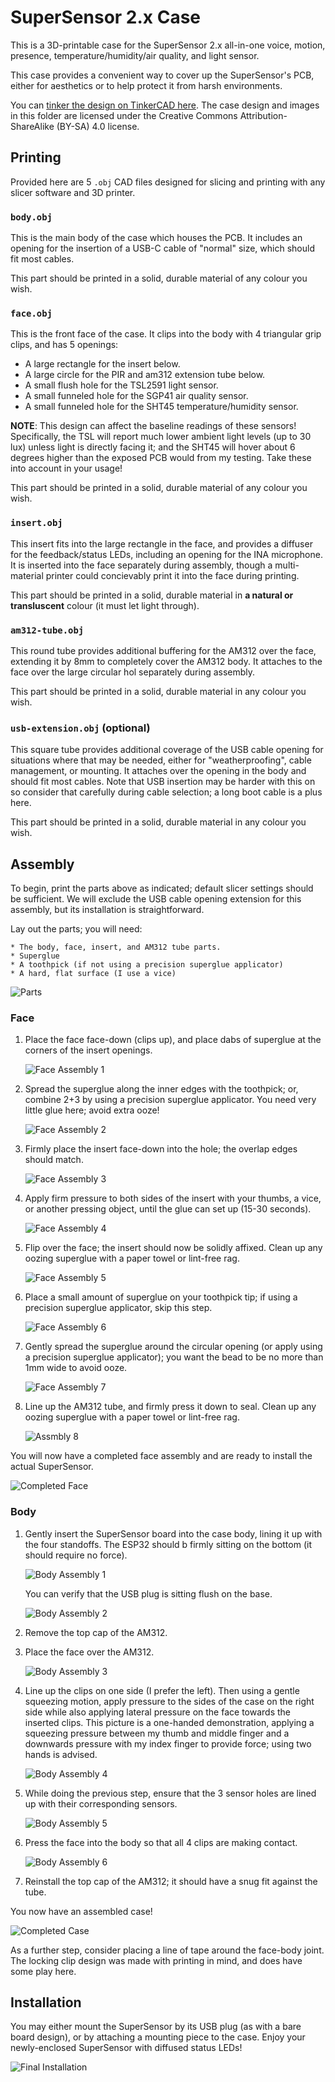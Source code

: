 # SuperSensor 2.x Case

This is a 3D-printable case for the SuperSensor 2.x all-in-one voice, motion,
presence, temperature/humidity/air quality, and light sensor.

This case provides a convenient way to cover up the SuperSensor's PCB, either
for aesthetics or to help protect it from harsh environments.

You can [tinker the design on TinkerCAD here](https://www.tinkercad.com/things/1HT3fyNbln0-supersensor-case).
The case design and images in this folder are licensed under the Creative Commons
Attribution-ShareAlike (BY-SA) 4.0 license.

## Printing

Provided here are 5 `.obj` CAD files designed for slicing and printing with
any slicer software and 3D printer.

### `body.obj`

This is the main body of the case which houses the PCB. It includes an opening
for the insertion of a USB-C cable of "normal" size, which should fit most cables.

This part should be printed in a solid, durable material of any colour you wish.

### `face.obj`

This is the front face of the case. It clips into the body with 4 triangular
grip clips, and has 5 openings:
  * A large rectangle for the insert below.
  * A large circle for the PIR and am312 extension tube below.
  * A small flush hole for the TSL2591 light sensor.
  * A small funneled hole for the SGP41 air quality sensor.
  * A small funneled hole for the SHT45 temperature/humidity sensor.

**NOTE**: This design can affect the baseline readings of these sensors!
Specifically, the TSL will report much lower ambient light levels (up to 30 lux)
unless light is directly facing it; and the SHT45 will hover about 6 degrees
higher than the exposed PCB would from my testing. Take these into account in
your usage!

This part should be printed in a solid, durable material of any colour you wish.

### `insert.obj`

This insert fits into the large rectangle in the face, and provides a diffuser
for the feedback/status LEDs, including an opening for the INA microphone. It
is inserted into the face separately during assembly, though a multi-material
printer could concievably print it into the face during printing.

This part should be printed in a solid, durable material in **a natural or transluscent** colour (it must let light through).

### `am312-tube.obj`

This round tube provides additional buffering for the AM312 over the face, extending
it by 8mm to completely cover the AM312 body. It attaches to the face over the large
circular hol separately during assembly.

This part should be printed in a solid, durable material in any colour you wish.

### `usb-extension.obj` (optional)

This square tube provides additional coverage of the USB cable opening for situations
where that may be needed, either for "weatherproofing", cable management, or mounting.
It attaches over the opening in the body and should fit most cables. Note that USB
insertion may be harder with this on so consider that carefully during cable selection;
a long boot cable is a plus here.

This part should be printed in a solid, durable material in any colour you wish.

## Assembly

To begin, print the parts above as indicated; default slicer settings should be sufficient.
We will exclude the USB cable opening extension for this assembly, but its installation
is straightforward.

Lay out the parts; you will need:

    * The body, face, insert, and AM312 tube parts.
    * Superglue
    * A toothpick (if not using a precision superglue applicator)
    * A hard, flat surface (I use a vice)

   ![Parts](.images/parts.jpg)

### Face

1. Place the face face-down (clips up), and place dabs of superglue at the corners of the
   insert openings.

   ![Face Assembly 1](.images/face-assembly-1.jpg)

2. Spread the superglue along the inner edges with the toothpick; or, combine 2+3 by using
   a precision superglue applicator. You need very little glue here; avoid extra ooze!

   ![Face Assembly 2](.images/face-assembly-2.jpg)

3. Firmly place the insert face-down into the hole; the overlap edges should match.

   ![Face Assembly 3](.images/face-assembly-3.jpg)

4. Apply firm pressure to both sides of the insert with your thumbs, a vice, or another
   pressing object, until the glue can set up (15-30 seconds).

   ![Face Assembly 4](.images/face-assembly-4.jpg)

5. Flip over the face; the insert should now be solidly affixed. Clean up any oozing superglue
   with a paper towel or lint-free rag.

   ![Face Assembly 5](.images/face-assembly-5.jpg)

6. Place a small amount of superglue on your toothpick tip; if using a precision superglue
   applicator, skip this step.

   ![Face Assembly 6](.images/face-assembly-6.jpg)

7. Gently spread the superglue around the circular opening (or apply using a precision superglue
   applicator); you want the bead to be no more than 1mm wide to avoid ooze.

   ![Face Assembly 7](.images/face-assembly-7.jpg)

8. Line up the AM312 tube, and firmly press it down to seal. Clean up any oozing superglue
   with a paper towel or lint-free rag.

   ![Assmbly 8](.images/face-assembly-8.jpg)

You will now have a completed face assembly and are ready to install the actual SuperSensor.

![Completed Face](.images/completed-face.jpg)

### Body

1. Gently insert the SuperSensor board into the case body, lining it up with the four standoffs.
    The ESP32 should b firmly sitting on the bottom (it should require no force).

   ![Body Assembly 1](.images/body-assembly-1.jpg)

   You can verify that the USB plug is sitting flush on the base.

   ![Body Assembly 2](.images/body-assembly-2.jpg)

2. Remove the top cap of the AM312.

3. Place the face over the AM312.

   ![Body Assembly 3](.images/body-assembly-3.jpg)

4. Line up the clips on one side (I prefer the left). Then using a gentle squeezing motion, apply
   pressure to the sides of the case on the right side while also applying lateral pressure on
   the face towards the inserted clips. This picture is a one-handed demonstration, applying a
   squeezing pressure between my thumb and middle finger and a downwards pressure with my index
   finger to provide force; using two hands is advised.

   ![Body Assembly 4](.images/body-assembly-4.jpg)

5. While doing the previous step, ensure that the 3 sensor holes are lined up with their corresponding sensors.

   ![Body Assembly 5](.images/body-assembly-5.jpg)

6. Press the face into the body so that all 4 clips are making contact.

   ![Body Assembly 6](.images/body-assembly-6.jpg)

7. Reinstall the top cap of the AM312; it should have a snug fit against the tube.

You now have an assembled case!

![Completed Case](.images/completed-case.jpg)

As a further step, consider placing a line of tape around the face-body joint. The locking clip
design was made with printing in mind, and does have some play here.

## Installation

You may either mount the SuperSensor by its USB plug (as with a bare board design), or by attaching
a mounting piece to the case. Enjoy your newly-enclosed SuperSensor with diffused status LEDs!

![Final Installation](.images/final-installation.jpg)
